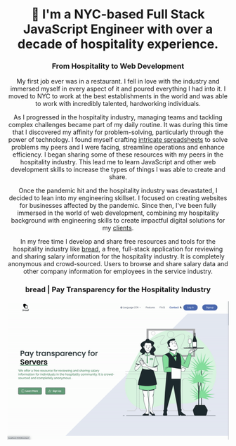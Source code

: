 <h1 align ='center'>  👋 I'm a NYC-based Full Stack JavaScript Engineer with over a decade of hospitality experience. </h1>
    
</div> 




<div align = 'center'>

<div align = 'center'>
 <h3 align="center">From Hospitality to Web Development</h3>
 <p>
My first job ever was in a restaurant. I fell in love with the industry and immersed myself in every aspect of it and poured everything I had into it. I moved to NYC to work at the best establishments in the world and was able to work with incredibly talented, hardworking individuals.
 </p>
 <p>
As I progressed in the hospitality industry, managing teams and tackling complex challenges became part of my daily routine. It was during this time that I discovered my affinity for problem-solving, particularly through the power of technology. I found myself crafting <a href='https://www.onbarmanagement.com'>intricate spreadsheets</a> to solve problems my peers and I were facing, streamline operations and enhance efficiency. I began sharing some of these resources with my peers in the hospitality industry. This lead me to learn JavaScript and other web development skills to increase the types of things I was able to create and share.
</p>
<p>
Once the pandemic hit and the hospitality industry was devastated, I decided to lean into my engineering skillset. I focused on creating websites for businesses affected by the pandemic. Since then, I've been fully immersed in the world of web development, combining my hospitality background with engineering skills to create impactful digital solutions for my <a href='https://www.williampasternak.com'>clients</a>.
    <p>
    In my free time I develop and share free resources and tools for the hospitality industry like <a href= 'http://www.86bread.com'>bread</a>, a free, full-stack application for reviewing and sharing salary information for the hospitality industry. It is completely anonymous and crowd-sourced. Users to browse and share salary data and other company information for employees in the service industry.
         <h3 align="center">bread | Pay Transparency for the Hospitality Industry</h3>
</p>
  <p align = 'center'>
<a href = 'https://www.86bread.com'><img align="center" src="https://github.com/WilliamPasternak/bread/blob/main/bread.gif" alt="bread project website"> </a>
</p>


</div>

   
</div>


    


